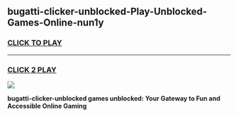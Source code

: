 
## bugatti-clicker-unblocked-Play-Unblocked-Games-Online-nun1y
<h3>
<a href="https://premium76.site?title=bugatti-clicker-unblocked&ref=25A">CLICK TO PLAY</a></h3>
<hr>

<h3>
<a href="https://premium76.site?title=bugatti-clicker-unblocked&ref=25A">CLICK 2 PLAY</a>
  
</h3>

<a href="https://premium76.site?title=bugatti-clicker-unblocked&ref=25A"><img src="https://clearcache.store/games.png"></a>


**bugatti-clicker-unblocked games unblocked: Your Gateway to Fun and Accessible Online Gaming**
